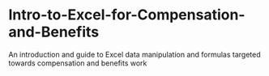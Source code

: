 # Intro-to-Excel-for-Compensation-and-Benefits
An introduction and guide to Excel data manipulation and formulas targeted towards compensation and benefits work
